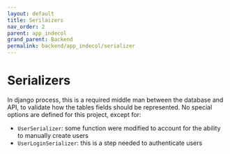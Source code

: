 ```yaml
---
layout: default
title: Serilaizers
nav_order: 2
parent: app_indecol
grand_parent: Backend
permalink: backend/app_indecol/serializer
---
```


Serializers
=====

In django process, this is a required middle man between the database and API, to validate how the tables fields should be represented. No special options are defined for this project, except for:
- `UserSerializer`: some function were modified to account for the ability to manually create users
- `UserLoginSerializer`: this is a step needed to authenticate users